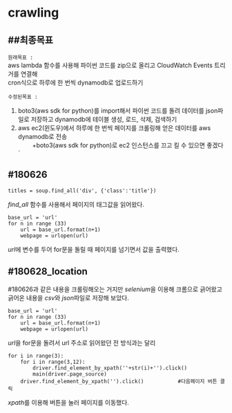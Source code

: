 # crawling
##최종목표
-
`
원래목표 :     
`    
aws lambda 함수를 사용해 파이썬 코드를 zip으로 올리고 CloudWatch Events 트리거를 연결해     
cron식으로 하루에 한 번씩 dynamodb로 업로드하기
   
`
수정된목표 : 
`   
1. boto3(aws sdk for python)를 import해서 파이썬 코드를 돌려 데이터를 json파일로 저장하고 dynamodb에 테이블 생성, 로드, 삭제, 검색하기    
2. aws ec2(윈도우)에서 하루에 한 번씩 페이지를 크롤링해 얻은 데이터를 aws dynamodb로 전송  
`   
`
+boto3(aws sdk for python)로 ec2 인스턴스를 끄고 킬 수 있으면 좋겠다
` 
   
#180626
-
~~~
titles = soup.find_all('div', {'class':'title'})
~~~ 
*find_all* 함수를 사용해서 페이지의 태그값을 읽어왔다.  
~~~
base_url = 'url'  
for n in range (33)   
    url = base_url.format(n+1)   
    webpage = urlopen(url)   
~~~
*url*에 변수를 두어 for문을 돌릴 때 페이지를 넘기면서 값을 출력했다.   

#180628_location
-
#180626과 같은 내용을 크롤링해오는 거지만 *selenium*을 이용해 크롬으로 긁어왔고  
긁어온 내용을 *csv*와 *json*파일로 저장해 보았다.   

~~~
base_url = 'url'  
for n in range (33)   
    url = base_url.format(n+1)   
    webpage = urlopen(url)   
~~~
*url*을 for문을 돌려서 url 주소로 읽어왔던 전 방식과는 달리   

~~~
for i in range(3):                                                           
    for i in range(3,12):
        driver.find_element_by_xpath(''+str(i)+'').click() 
        main(driver.page_source)
    driver.find_element_by_xpath('').click()           #다음페이지 버튼 클릭
~~~
*xpath*를 이용해 버튼을 눌러 페이지를 이동했다.
